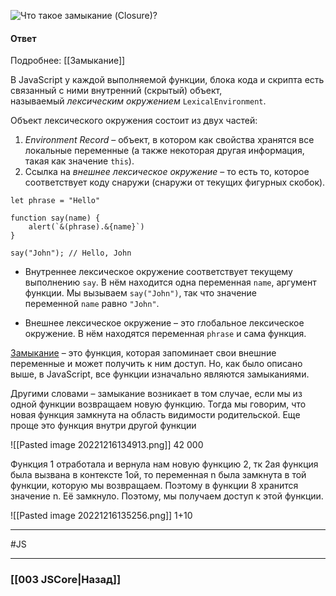 ![Что такое замыкание (Closure)?](https://youtu.be/kx3dR6ztICU?t=284)

#### Ответ

Подробнее: [[Замыкание]]

В JavaScript у каждой выполняемой функции, блока кода и скрипта есть связанный с ними внутренний (скрытый) объект, называемый _лексическим окружением_ `LexicalEnvironment`.

Объект лексического окружения состоит из двух частей:
1.  _Environment Record_ – объект, в котором как свойства хранятся все локальные переменные (а также некоторая другая информация, такая как значение `this`).
2.  Ссылка на _внешнее лексическое окружение_ – то есть то, которое соответствует коду снаружи (снаружи от текущих фигурных скобок).

~~~
let phrase = "Hello"

function say(name) {
	alert(`&(phrase).&{name}`)
}

say("John"); // Hello, John
~~~

* Внутреннее лексическое окружение соответствует текущему выполнению `say`.
    В нём находится одна переменная `name`, аргумент функции. Мы вызываем `say("John")`, так что значение переменной `name` равно `"John"`.
-   Внешнее лексическое окружение – это глобальное лексическое окружение.
    В нём находятся переменная `phrase` и сама функция.

[Замыкание](https://ru.wikipedia.org/wiki/%D0%97%D0%B0%D0%BC%D1%8B%D0%BA%D0%B0%D0%BD%D0%B8%D0%B5_(%D0%BF%D1%80%D0%BE%D0%B3%D1%80%D0%B0%D0%BC%D0%BC%D0%B8%D1%80%D0%BE%D0%B2%D0%B0%D0%BD%D0%B8%D0%B5)) – это функция, которая запоминает свои внешние переменные и может получить к ним доступ. Но, как было описано выше, в JavaScript, все функции изначально являются замыканиями.

Другими словами – замыкание возникает в том случае, если мы из одной функции возвращаем новую функцию. Тогда мы говорим, что новая функция замкнута на область видимости родительской.
		Еще проще это функция внутри другой функции

![[Pasted image 20221216134913.png]]
42 000

Функция 1 отработала и вернула нам новую функцию 2, тк 2ая функция была вызвана в контексте 1ой, то переменная n была замкнута в той функции, которую мы возвращаем.
Поэтому в функции 8 хранится значение n. Её замкнуло. Поэтому, мы получаем доступ к этой функции.

![[Pasted image 20221216135256.png]]
1+10



___
 #JS 

___

### [[003 JSCore|Назад]]